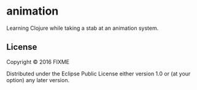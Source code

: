 # animation

Learning Clojure while taking a stab at an animation system.

## License

Copyright © 2016 FIXME

Distributed under the Eclipse Public License either version 1.0 or (at
your option) any later version.

